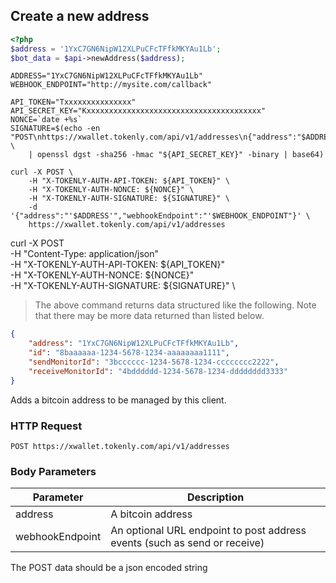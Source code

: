 ## Create a new address

```php
<?php
$address = '1YxC7GN6NipW12XLPuCFcTFfkMKYAu1Lb';
$bot_data = $api->newAddress($address);
```

```shell
ADDRESS="1YxC7GN6NipW12XLPuCFcTFfkMKYAu1Lb"
WEBHOOK_ENDPOINT="http://mysite.com/callback"

API_TOKEN="Txxxxxxxxxxxxxxx"
API_SECRET_KEY="Kxxxxxxxxxxxxxxxxxxxxxxxxxxxxxxxxxxxxxxx"
NONCE=`date +%s`
SIGNATURE=$(echo -en "POST\nhttps://xwallet.tokenly.com/api/v1/addresses\n{"address":"$ADDRESS","webhookEndpoint":"$WEBHOOK_ENDPOINT"}\n${API_TOKEN}\n${NONCE}" \
    | openssl dgst -sha256 -hmac "${API_SECRET_KEY}" -binary | base64)

curl -X POST \
    -H "X-TOKENLY-AUTH-API-TOKEN: ${API_TOKEN}" \
    -H "X-TOKENLY-AUTH-NONCE: ${NONCE}" \
    -H "X-TOKENLY-AUTH-SIGNATURE: ${SIGNATURE}" \
    -d '{"address":"'$ADDRESS'","webhookEndpoint":"'$WEBHOOK_ENDPOINT"}' \
    https://xwallet.tokenly.com/api/v1/addresses
```

curl -X POST \
    -H "Content-Type: application/json" \
    -H "X-TOKENLY-AUTH-API-TOKEN: ${API_TOKEN}" \
    -H "X-TOKENLY-AUTH-NONCE: ${NONCE}" \
    -H "X-TOKENLY-AUTH-SIGNATURE: ${SIGNATURE}" \


> The above command returns data structured like the following.  Note that there may be more data returned than listed below.

```json
{
    "address": "1YxC7GN6NipW12XLPuCFcTFfkMKYAu1Lb",
    "id": "8baaaaaa-1234-5678-1234-aaaaaaaa1111",
    "sendMonitorId": "3bcccccc-1234-5678-1234-cccccccc2222",
    "receiveMonitorId": "4bdddddd-1234-5678-1234-dddddddd3333"
}
```


Adds a bitcoin address to be managed by this client.

### HTTP Request

`POST https://xwallet.tokenly.com/api/v1/addresses`


### Body Parameters

Parameter       | Description
---------       | -----------
address         | A bitcoin address
webhookEndpoint | An optional URL endpoint to post address events (such as send or receive)

<aside class="notice">The POST data should be a json encoded string</aside>
